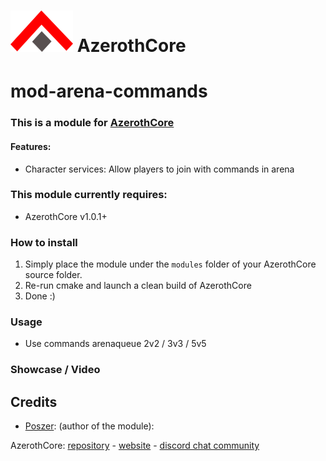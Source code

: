 # ![logo](https://raw.githubusercontent.com/azerothcore/azerothcore.github.io/master/images/logo-github.png) AzerothCore
# mod-arena-commands
### This is a module for [AzerothCore](http://www.azerothcore.org)

#### Features:
- Character services: Allow players to join with commands in arena

### This module currently requires:
- AzerothCore v1.0.1+

### How to install
1. Simply place the module under the `modules` folder of your AzerothCore source folder.
2. Re-run cmake and launch a clean build of AzerothCore
3. Done :)

### Usage
- Use commands arenaqueue 2v2 / 3v3 / 5v5

### Showcase / Video 



## Credits
* [Poszer](https://github.com/Poszer): (author of the module): 

AzerothCore: [repository](https://github.com/azerothcore) - [website](http://azerothcore.org/) - [discord chat community](https://discord.gg/PaqQRkd)
